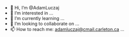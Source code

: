 - 👋 Hi, I’m @AdamLuczaj
- 👀 I’m interested in ...
- 🌱 I’m currently learning ...
- 💞️ I’m looking to collaborate on ...
- 📫 How to reach me: adamluczaj@cmail.carleton.ca ...

<!---
AdamLuczaj/AdamLuczaj is a ✨ special ✨ repository because its `README.md` (this file) appears on your GitHub profile.
You can click the Preview link to take a look at your changes.
--->
